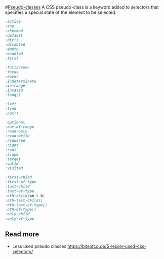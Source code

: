 #[Pseudo-classes](https://developer.mozilla.org/en-US/docs/Web/CSS/Pseudo-classes)
A CSS pseudo-class is a keyword added to selectors that specifies a special state of the element to be selected.

```css
:active
:any
:checked
:default
:dir()
:disabled
:empty
:enabled
:first

:fullscreen
:focus
:hover
:indeterminate
:in-range
:invalid
:lang()

:left
:link
:not()

:optional
:out-of-range
:read-only
:read-write
:required
:right
:root
:scope
:target
:valid
:visited
```

```css
:first-child
:first-of-type
:last-child
:last-of-type
:nth-child(an + b)
:nth-last-child()
:nth-last-of-type()
:nth-of-type()
:only-child
:only-of-type
```

## Read more
- Less used pseudo classes https://bitsofco.de/5-lesser-used-css-selectors/

